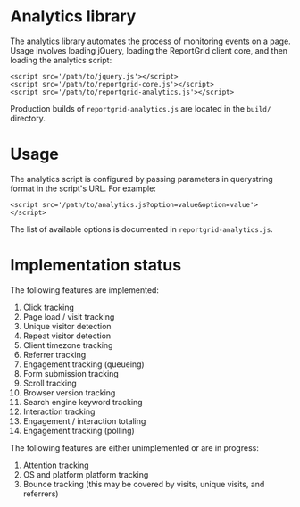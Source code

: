 Analytics library
=================

The analytics library automates the process of monitoring events on a page.
Usage involves loading jQuery, loading the ReportGrid client core, and then
loading the analytics script:

    <script src='/path/to/jquery.js'></script>
    <script src='/path/to/reportgrid-core.js'></script>
    <script src='/path/to/reportgrid-analytics.js'></script>

Production builds of `reportgrid-analytics.js` are located in the `build/`
directory.

Usage
=====

The analytics script is configured by passing parameters in querystring format
in the script's URL. For example:

    <script src='/path/to/analytics.js?option=value&option=value'></script>

The list of available options is documented in `reportgrid-analytics.js`.

Implementation status
=====================

The following features are implemented:

1. Click tracking
2. Page load / visit tracking
3. Unique visitor detection
4. Repeat visitor detection
5. Client timezone tracking
6. Referrer tracking
7. Engagement tracking (queueing)
8. Form submission tracking
9. Scroll tracking
10. Browser version tracking
11. Search engine keyword tracking
12. Interaction tracking
13. Engagement / interaction totaling
14. Engagement tracking (polling)

The following features are either unimplemented or are in progress:

1. Attention tracking
2. OS and platform platform tracking
3. Bounce tracking (this may be covered by visits, unique visits, and referrers)
